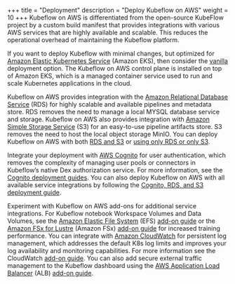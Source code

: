 +++
title = "Deployment"
description = "Deploy Kubeflow on AWS"
weight = 10
+++
Kubeflow on AWS is differentiated from the open-source KubeFlow project by a custom build manifest that provides integrations with various AWS services that are highly available and scalable. This reduces the operational overhead of maintaining the Kubeflow platform. 

If you want to deploy Kubeflow with minimal changes, but optimized for [Amazon Elastic Kubernetes Service](https://aws.amazon.com/eks/) (Amazon EKS), then consider the [vanilla](/kubeflow-manifests/docs/deployment/vanilla/guide/) deployment option. The Kubeflow on AWS control plane is installed on top of Amazon EKS, which is a managed container service used to run and scale Kubernetes applications in the cloud.

Kubeflow on AWS provides integration with the [Amazon Relational Database Service](https://aws.amazon.com/rds/) (RDS) for highly scalable and available pipelines and metadata store. RDS removes the need to manage a local MYSQL database service and storage. Kubeflow on AWS also provides integration with [Amazon Simple Storage Service](https://aws.amazon.com/s3/) (S3) for an easy-to-use pipeline artifacts store. S3 removes the need to host the local object storage MinIO. You can deploy Kubeflow on AWS with both [RDS and S3](/kubeflow-manifests/docs/deployment/rds-s3/guide/) or [using only RDS or only S3](/kubeflow-manifests/docs/deployment/rds-s3/guide/#using-only-rds-or-only-s3).

Integrate your deployment with [AWS Cognito](https://aws.amazon.com/cognito/) for user authentication, which removes the complexity of managing user pools or connectors in Kubeflow’s native Dex authorization service. For more information, see the [Cognito deployment guides](/kubeflow-manifests/docs/deployment/cognito/). You can also deploy Kubeflow on AWS with all available service integrations by following the [Cognito, RDS, and S3 deployment guide](/kubeflow-manifests/docs/deployment/cognito-rds-s3/guide/). 

Experiment with Kubeflow on AWS add-ons for additional service integrations. For Kubeflow notebook Workspace Volumes and Data Volumes, see the [Amazon Elastic File System](https://aws.amazon.com/efs/) (EFS) [add-on guide](/kubeflow-manifests/docs/deployment/add-ons/storage/efs/guide/) or the [Amazon FSx for Lustre](https://aws.amazon.com/fsx/lustre/) (Amazon FSx) [add-on guide](/kubeflow-manifests/docs/deployment/add-ons/storage/fsx-for-lustre/guide/) for increased training performance. You can integrate with [Amazon CloudWatch](https://aws.amazon.com/cloudwatch/) for persistent log management, which addresses the default K8s log limits and improves your log availability and monitoring capabilities. For more information see the CloudWatch [add-on guide](/kubeflow-manifests/docs/deployment/add-ons/cloudwatch/guide/). You can also add secure external traffic management to the Kubeflow dashboard using the [AWS Application Load Balancer](https://aws.amazon.com/elasticloadbalancing/application-load-balancer/) (ALB) [add-on guide](/kubeflow-manifests/docs/deployment/add-ons/load-balancer/guide/).

